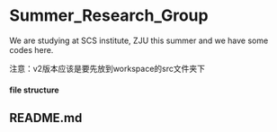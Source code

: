 # Summer_Research_Group
We are studying at SCS institute, ZJU this summer and we have some codes here.

注意：v2版本应该是要先放到workspace的src文件夹下
#### file structure
README.md
---
